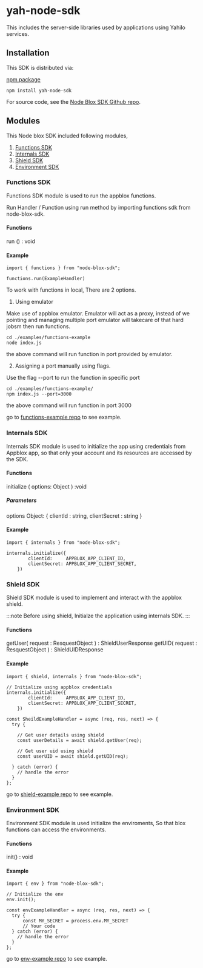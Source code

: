 # yah-node-sdk

This includes the server-side libraries used by applications using Yahilo services.

## Installation

This SDK is distributed via:

[npm package](https://www.npmjs.com/package/yah-node-sdk)

```
npm install yah-node-sdk
```

For source code, see the [Node Blox SDK Github repo](https://github.com/yahilo/yah-node-sdk/tree/main).

## Modules

This Node blox SDK included following modules,

1. [Functions SDK](#functions-sdk)
2. [Internals SDK](#internals-sdk)
3. [Shield SDK](#shield-sdk)
4. [Environment SDK](#environment-sdk)

### Functions SDK

Functions SDK module is used to run the appblox functions.

Run Handler / Function using run method by importing functions sdk from node-blox-sdk.

#### Functions

run () : void

#### Example

```
import { functions } from "node-blox-sdk";

functions.run(ExampleHandler)
```

To work with functions in local, There are 2 options.

1. Using emulator

Make use of appblox emulator. Emulator will act as a proxy, instead of we pointing and managing multiple port emulator will takecare of that hard jobsm
then run functions.

```
cd ./examples/functions-example
node index.js
```

the above command will run function in port provided by emulator.

2. Assigning a port manually using flags.

Use the flag --port to run the function in specific port

```
cd ./examples/functions-example/
npm index.js --port=3000
```

the above command will run function in port 3000

go to [functions-example repo](https://github.com/AppBlox/node-blox-sdk/tree/main/examples/functions-example) to see example.

### Internals SDK

Internals SDK module is used to initialize the app using credentials from Appblox app, so that only your account and its resources are accessed by the SDK.

#### Functions

initialize ( options: Object ) :void

##### Parameters

options Object: { clientId : string, clientSecret : string }

#### Example

```
import { internals } from "node-blox-sdk";

internals.initialize({
		clientId:     APPBLOX_APP_CLIENT_ID,
		clientSecret: APPBLOX_APP_CLIENT_SECRET,
	})
```

### Shield SDK

Shield SDK module is used to implement and interact with the appblox shield.

:::note
Before using shield, Initialze the application using internals SDK.
:::

#### Functions

getUser( request : ResquestObject ) : ShieldUserResponse
getUID( request : ResquestObject ) : ShieldUIDResponse

#### Example

```
import { shield, internals } from "node-blox-sdk";

// Initialize using appblox credentials
internals.initialize({
		clientId:     APPBLOX_APP_CLIENT_ID,
		clientSecret: APPBLOX_APP_CLIENT_SECRET,
	})

const SheildExampleHandler = async (req, res, next) => {
  try {

    // Get user details using shield
    const userDetails = await shield.getUser(req);

    // Get user uid using shield
    const userUID = await shield.getUID(req);

  } catch (error) {
    // handle the error
  }
};
```

go to [shield-example repo](https://github.com/AppBlox/node-blox-sdk/tree/main/examples/shield-example) to see example.

### Environment SDK

Environment SDK module is used initialize the enviroments, So that blox functions can access the environments.

#### Functions

init() : void

#### Example

```
import { env } from "node-blox-sdk";

// Initialize the env
env.init();

const envExampleHandler = async (req, res, next) => {
  try {
      const MY_SECRET = process.env.MY_SECRET
      // Your code
  } catch (error) {
    // handle the error
  }
};
```

go to [env-example repo](https://github.com/AppBlox/node-blox-sdk/tree/main/examples/env-example) to see example.
